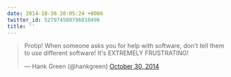 ```yaml
---
date: 2014-10-30 20:05:24 +0000
twitter_id: 527974580796010496
title: ''
---
```


<blockquote class="twitter-tweet"><p lang="en" dir="ltr">Protip! When someone asks you for help with software, don&#39;t tell them to use different software! It&#39;s EXTREMELY FRUSTRATING!</p>&mdash; Hank Green (@hankgreen) <a href="https://twitter.com/hankgreen/status/527969072055451648?ref_src=twsrc%5Etfw">October 30, 2014</a></blockquote>
<script async src="https://platform.twitter.com/widgets.js" charset="utf-8"></script>
